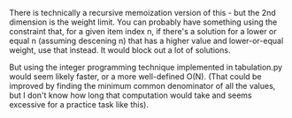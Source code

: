 There is technically a recursive memoization version of this - but the 2nd dimension is the weight limit. You can probably have something using the constraint that, for a given item index n, if there's a solution for a lower or equal n (assuming descening n) that has a higher value and lower-or-equal weight, use that instead. It would block out a lot of solutions.

But using the integer programming technique implemented in tabulation.py would seem likely faster, or a more well-defined O(N). (That could be improved by finding the minimum common denominator of all the values, but I don't know how long that computation would take and seems excessive for a practice task like this).
